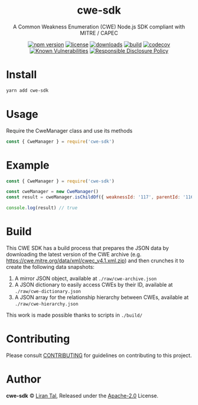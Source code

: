 <p align="center"><h1 align="center">
  cwe-sdk
</h1>

<p align="center">
  A Common Weakness Enumeration (CWE) Node.js SDK compliant with MITRE / CAPEC
</p>

<p align="center">
  <a href="https://www.npmjs.org/package/cwe-sdk"><img src="https://badgen.net/npm/v/cwe-sdk" alt="npm version"/></a>
  <a href="https://www.npmjs.org/package/cwe-sdk"><img src="https://badgen.net/npm/license/cwe-sdk" alt="license"/></a>
  <a href="https://www.npmjs.org/package/cwe-sdk"><img src="https://badgen.net/npm/dt/cwe-sdk" alt="downloads"/></a>
  <a href="https://github.com/lirantal/cwe-sdk/actions?workflow=CI"><img src="https://github.com/lirantal/cwe-sdk/workflows/CI/badge.svg" alt="build"/></a>
  <a href="https://codecov.io/gh/lirantal/cwe-sdk"><img src="https://badgen.net/codecov/c/github/lirantal/cwe-sdk" alt="codecov"/></a>
  <a href="https://snyk.io/test/github/lirantal/cwe-sdk"><img src="https://snyk.io/test/github/lirantal/cwe-sdk/badge.svg" alt="Known Vulnerabilities"/></a>
  <a href="./SECURITY.md"><img src="https://img.shields.io/badge/Security-Responsible%20Disclosure-yellow.svg" alt="Responsible Disclosure Policy" /></a>
</p>

# Install

```bash
yarn add cwe-sdk
```

# Usage

Require the CweManager class and use its methods

```js
const { CweManager } = require('cwe-sdk')
```

# Example

```js
const { CweManager } = require('cwe-sdk')

const cweManager = new CweManager()
const result = cweManager.isChildOf({ weaknessId: '117', parentId: '116' })

console.log(result) // true
```

# Build

This CWE SDK has a build process that prepares the JSON data by downloading the latest version of the CWE archive (e.g. https://cwe.mitre.org/data/xml/cwec_v4.1.xml.zip) and then crunches it to create the following data snapshots:

1. A mirror JSON object, available at `./raw/cwe-archive.json`
2. A JSON dictionary to easily access CWEs by their ID, available at `./raw/cwe-dictionary.json`
3. A JSON array for the relationship hierarchy between CWEs, available at `./raw/cwe-hierarchy.json`

This work is made possible thanks to scripts in `./build/`

# Contributing

Please consult [CONTRIBUTING](./CONTRIBUTING.md) for guidelines on contributing to this project.

# Author

**cwe-sdk** © [Liran Tal](https://github.com/lirantal), Released under the [Apache-2.0](./LICENSE) License.
